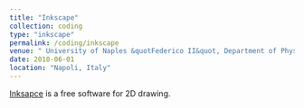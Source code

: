 ```yaml
---
title: "Inkscape"
collection: coding
type: "inkscape"
permalink: /coding/inkscape
venue: " University of Naples &quotFederico II&quot, Department of Physics"
date: 2018-06-01
location: "Napoli, Italy"
---
```


[Inksapce](http://tavmjong.free.fr/INKSCAPE/MANUAL_v16/html/index.html) is a free software for 2D drawing.
